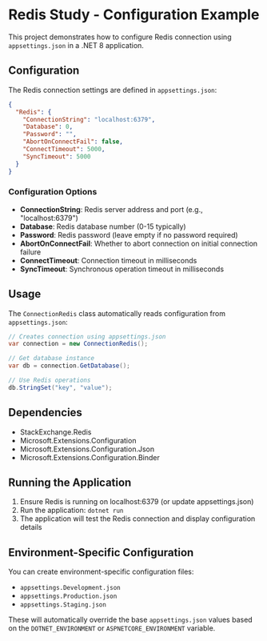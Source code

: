 # Redis Study - Configuration Example

This project demonstrates how to configure Redis connection using `appsettings.json` in a .NET 8 application.

## Configuration

The Redis connection settings are defined in `appsettings.json`:

```json
{
  "Redis": {
    "ConnectionString": "localhost:6379",
    "Database": 0,
    "Password": "",
    "AbortOnConnectFail": false,
    "ConnectTimeout": 5000,
    "SyncTimeout": 5000
  }
}
```

### Configuration Options

- **ConnectionString**: Redis server address and port (e.g., "localhost:6379")
- **Database**: Redis database number (0-15 typically)
- **Password**: Redis password (leave empty if no password required)
- **AbortOnConnectFail**: Whether to abort connection on initial connection failure
- **ConnectTimeout**: Connection timeout in milliseconds
- **SyncTimeout**: Synchronous operation timeout in milliseconds

## Usage

The `ConnectionRedis` class automatically reads configuration from `appsettings.json`:

```csharp
// Creates connection using appsettings.json
var connection = new ConnectionRedis();

// Get database instance
var db = connection.GetDatabase();

// Use Redis operations
db.StringSet("key", "value");
```

## Dependencies

- StackExchange.Redis
- Microsoft.Extensions.Configuration
- Microsoft.Extensions.Configuration.Json
- Microsoft.Extensions.Configuration.Binder

## Running the Application

1. Ensure Redis is running on localhost:6379 (or update appsettings.json)
2. Run the application: `dotnet run`
3. The application will test the Redis connection and display configuration details

## Environment-Specific Configuration

You can create environment-specific configuration files:

- `appsettings.Development.json`
- `appsettings.Production.json`
- `appsettings.Staging.json`

These will automatically override the base `appsettings.json` values based on the `DOTNET_ENVIRONMENT` or `ASPNETCORE_ENVIRONMENT` variable.
